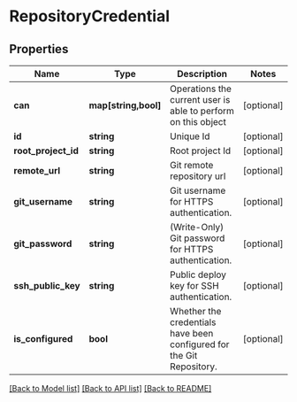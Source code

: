 # RepositoryCredential

## Properties
Name | Type | Description | Notes
------------ | ------------- | ------------- | -------------
**can** | **map[string,bool]** | Operations the current user is able to perform on this object | [optional] 
**id** | **string** | Unique Id | [optional] 
**root_project_id** | **string** | Root project Id | [optional] 
**remote_url** | **string** | Git remote repository url | [optional] 
**git_username** | **string** | Git username for HTTPS authentication. | [optional] 
**git_password** | **string** | (Write-Only) Git password for HTTPS authentication. | [optional] 
**ssh_public_key** | **string** | Public deploy key for SSH authentication. | [optional] 
**is_configured** | **bool** | Whether the credentials have been configured for the Git Repository. | [optional] 

[[Back to Model list]](../README.md#documentation-for-models) [[Back to API list]](../README.md#documentation-for-api-endpoints) [[Back to README]](../README.md)


